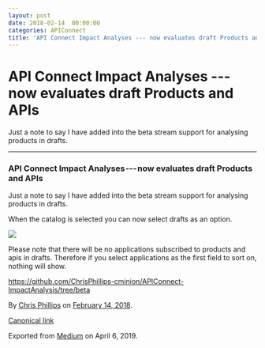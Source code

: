 ```yaml
---
layout: post
date: 2018-02-14  00:00:00
categories: APIConnect
title: 'API Connect Impact Analyses --- now evaluates draft Products and APIs'
---
```


API Connect Impact Analyses --- now evaluates draft Products and APIs 
=====================================================================

 
Just a note to say I have added into the beta stream support for
analysing products in drafts.


 
 
 

------------------------------------------------------------------------


 
 
### API Connect Impact Analyses --- now evaluates draft Products and APIs 

Just a note to say I have added into the beta stream support for
analysing products in drafts.

When the catalog is selected you can now select drafts as an option.

![](https://cdn-images-1.medium.com/max/800/1*KyasCTwABCyWGRBYFwEdbw.png)

Please note that there will be no applications subscribed to products
and apis in drafts. Therefore if you select applications as the first
field to sort on, nothing will show.

<https://github.com/ChrisPhillips-cminion/APIConnect-ImpactAnalysis/tree/beta>





By [Chris Phillips](https://medium.com/@cminion) on
[February 14, 2018](https://medium.com/p/2e146c5dddb7).

[Canonical
link](https://medium.com/@cminion/api-connect-impact-analyses-now-evaluates-draft-products-and-apis-2e146c5dddb7)

Exported from [Medium](https://medium.com) on April 6, 2019.
